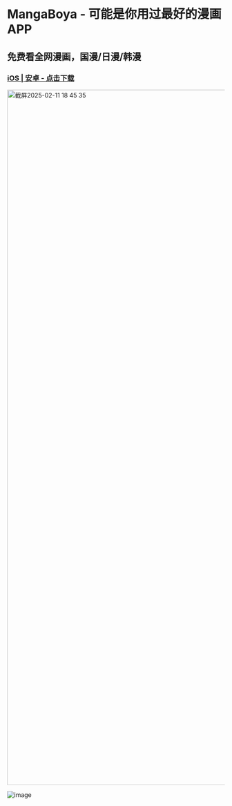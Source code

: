 # MangaBoya - 可能是你用过最好的漫画APP
## 免费看全网漫画，国漫/日漫/韩漫

### [iOS | 安卓 - 点击下载](https://github.com/MangaBoya/mangaboya.github.io/releases)  
<img width="1608" alt="截屏2025-02-11 18 45 35" src="https://github.com/user-attachments/assets/5ca27a7b-7290-4d6d-aa8e-35f0a51b5af6" />


![image](https://github.com/user-attachments/assets/4f264b0b-b60f-46f8-83f0-2bf0360c2a58)


